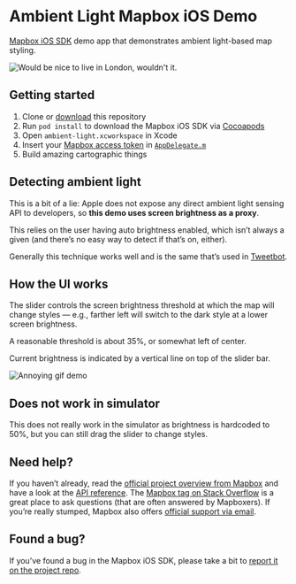 # Ambient Light Mapbox iOS Demo

[Mapbox iOS SDK](https://github.com/mapbox/mapbox-gl-native) demo app that demonstrates ambient light-based map styling.

![Would be nice to live in London, wouldn't it.](https://cloud.githubusercontent.com/assets/1198851/7792257/631d2a12-0264-11e5-82c8-0d8a942adaf8.png)

## Getting started

1.  Clone or [download](https://github.com/friedbunny/ambient-light/archive/master.zip) this repository
1. Run `pod install` to download the Mapbox iOS SDK via [Cocoapods](https://cocoapods.org)
1. Open `ambient-light.xcworkspace` in Xcode
1. Insert your [Mapbox access token](https://www.mapbox.com/help/create-api-access-token/) in [`AppDelegate.m`](ambient-light/AppDelegate.m)
1. Build amazing cartographic things

## Detecting ambient light

This is a bit of a lie: Apple does not expose any direct ambient light sensing API to developers, so **this demo uses screen brightness as a proxy**.

This relies on the user having auto brightness enabled, which isn’t always a given (and there’s no easy way to detect if that’s on, either).

Generally this technique works well and is the same that’s used in [Tweetbot](http://tapbots.com/tweetbot/).

## How the UI works

The slider controls the screen brightness threshold at which the map will change styles — e.g., farther left will switch to the dark style at a lower screen brightness.

A reasonable threshold is about 35%, or somewhat left of center.

Current brightness is indicated by a vertical line on top of the slider bar.

![Annoying gif demo](https://cloud.githubusercontent.com/assets/1198851/7792704/71965206-026b-11e5-8388-5e2d0a6cb5f3.gif)

## Does not work in simulator

This does not really work in the simulator as brightness is hardcoded to 50%, but you can still drag the slider to change styles.

## Need help?

If you haven’t already, read the [official project overview from Mapbox](https://www.mapbox.com/ios-sdk/) and have a look at the [API reference](https://www.mapbox.com/ios-sdk/api/). The [Mapbox tag on Stack Overflow](http://stackoverflow.com/questions/tagged/mapbox+ios) is a great place to ask questions (that are often answered by Mapboxers). If you’re really stumped, Mapbox also offers [official support via email](https://www.mapbox.com/help/).

## Found a bug?

If you’ve found a bug in the Mapbox iOS SDK, please take a bit to [report it on the project repo](https://github.com/mapbox/mapbox-gl-native/issues).